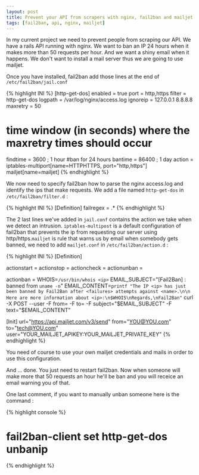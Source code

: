 ```yaml
---
layout: post
title: Prevent your API from scrapers with nginx, fail2ban and mailjet
tags: [fail2ban, api, nginx, mailjet]
---
```


In my current project we need to prevent people from scraping our API. We have a rails API running with nginx. We want to ban an IP 24 hours when it makes more than 50 requests per hour. And we want a shiny email when it happens. We don't want to install a mail server thus we are going to use mailjet.

Once you have installed, fail2ban add those lines at the end of `/etc/fail2ban/jail.conf`

{% highlight INI %}
[http-get-dos]
enabled = true
port = http,https
filter = http-get-dos
logpath = /var/log/nginx/access.log
ignoreip =  127.0.0.1 8.8.8.8
maxretry = 50
# time window (in seconds) where the maxretry times should occur
findtime = 3600   ; 1 hour
#ban for 24 hours
bantime = 86400  ; 1 day
action = iptables-multiport[name=HTTPHTTPS, port="http,https"]
		 mailjet[name=mailjet]
{% endhighlight %}

We now need to specify fail2ban how to parse the nginx access.log and identify the ips that make requests. We add a file named `http-get-dos` in `/etc/fail2ban/filter.d` :


{% highlight INI %}
[Definition]
failregex = <HOST>.*
{% endhighlight %}

The 2 last lines we've added in `jail.conf` contains the action we take when we detect an intrusion. `iptables-multipost` is a default configuration of fail2ban that prevents the ip from requesting our server using http/https.`mailjet` is rule that warns us by email when somebody gets banned, we need to add `mailjet.conf` in `/etc/fail2ban/action.d` :


{% highlight INI %}
[Definition]

actionstart =
actionstop =
actioncheck =
actionunban =

actionban = WHOIS=`/usr/bin/whois <ip>`
            EMAIL_SUBJECT="[Fail2Ban] <name>: banned <ip> from `uname -n`"
	        EMAIL_CONTENT=`printf "The IP <ip> has just been banned by Fail2Ban after <failures> attempts against <name>.\n\n Here are more information about <ip>:\n$WHOIS\nRegards,\nFail2Ban"`
            curl -X POST --user <user>  -F from=<from> -F to=<to> -F subject="$EMAIL_SUBJECT" -F text="$EMAIL_CONTENT" <url>


[Init]
url="https://api.mailjet.com/v3/send"
from="YOU@YOU.com"
to="tech@YOU.com"
user="YOUR_MAILJET_APIKEY:YOUR_MAILJET_PRIVATE_KEY"
{% endhighlight %}

You need of course to use your own mailjet credentials and mails in order to use this configuration.

And ... done. You just need to restart fail2ban. Now when someone will make more that 50 requests an hour he'll be ban and you will receice an email warning you of that.

One last comment, if you want to manually unban someone here is the command :

{% highlight console %}
# fail2ban-client set http-get-dos unbanip <IP>
{% endhighlight %}
